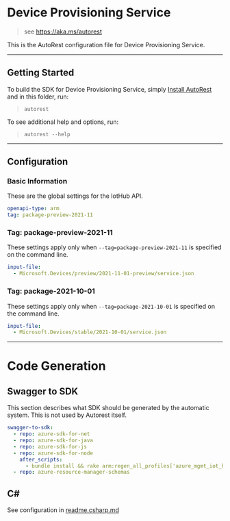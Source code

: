 # Device Provisioning Service

> see https://aka.ms/autorest

This is the AutoRest configuration file for Device Provisioning Service.

---

## Getting Started

To build the SDK for Device Provisioning Service, simply [Install AutoRest](https://aka.ms/autorest/install) and in this folder, run:

> `autorest`

To see additional help and options, run:

> `autorest --help`

---

## Configuration

### Basic Information

These are the global settings for the IotHub API.

``` yaml
openapi-type: arm
tag: package-preview-2021-11
```


### Tag: package-preview-2021-11

These settings apply only when `--tag=package-preview-2021-11` is specified on the command line.

```yaml $(tag) == 'package-preview-2021-11'
input-file:
  - Microsoft.Devices/preview/2021-11-01-preview/service.json
```
### Tag: package-2021-10-01

These settings apply only when `--tag=package-2021-10-01` is specified on the command line.

``` yaml $(tag) == 'package-2021-10-01'
input-file:
  - Microsoft.Devices/stable/2021-10-01/service.json
```

---

# Code Generation

## Swagger to SDK

This section describes what SDK should be generated by the automatic system.
This is not used by Autorest itself.

``` yaml $(swagger-to-sdk)
swagger-to-sdk:
  - repo: azure-sdk-for-net
  - repo: azure-sdk-for-java
  - repo: azure-sdk-for-js
  - repo: azure-sdk-for-node
    after_scripts:
      - bundle install && rake arm:regen_all_profiles['azure_mgmt_iot_hub_provisioning_services']
  - repo: azure-resource-manager-schemas
```

## C#

See configuration in [readme.csharp.md](./readme.csharp.md)
